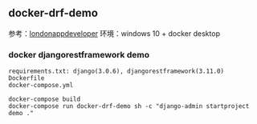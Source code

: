 ## docker-drf-demo
参考：[londonappdeveloper](https://www.londonappdeveloper.com/product/build-a-backend-rest-api-with-python-django-advanced/)
环境：windows 10 + docker desktop
### docker  djangorestframework demo
```text
requirements.txt: django(3.0.6), djangorestframework(3.11.0)
Dockerfile
docker-compose.yml
```
```commandline
docker-compose build
docker-compose run docker-drf-demo sh -c "django-admin startproject demo ."
```
### 
